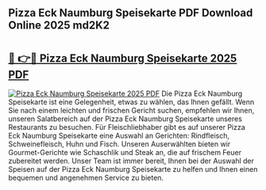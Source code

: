 ## Pizza Eck Naumburg Speisekarte PDF Download Online 2025 md2K2

# <h2><a href="http://gc8oo11.nevu.top/?p=Pizza+Eck+Naumburg+Speisekarte">🔗 👉🔴 Pizza Eck Naumburg Speisekarte 2025 PDF</a></h2>

[![Pizza Eck Naumburg Speisekarte 2025 PDF](https://i.imgur.com/dBaPXMq.png)](http://gc8oo11.nevu.top/?p=Pizza+Eck+Naumburg+Speisekarte)
Die Pizza Eck Naumburg Speisekarte ist eine Gelegenheit, etwas zu wählen, das Ihnen gefällt. Wenn Sie nach einem leichten und frischen Gericht suchen, empfehlen wir Ihnen, unseren Salatbereich auf der Pizza Eck Naumburg Speisekarte unseres Restaurants zu besuchen. Für Fleischliebhaber gibt es auf unserer Pizza Eck Naumburg Speisekarte eine Auswahl an Gerichten: Rindfleisch, Schweinefleisch, Huhn und Fisch. Unseren Auserwählten bieten wir Gourmet-Gerichte wie Schaschlik und Steak an, die auf frischem Feuer zubereitet werden. Unser Team ist immer bereit, Ihnen bei der Auswahl der Speisen auf der Pizza Eck Naumburg Speisekarte zu helfen und Ihnen einen bequemen und angenehmen Service zu bieten.

